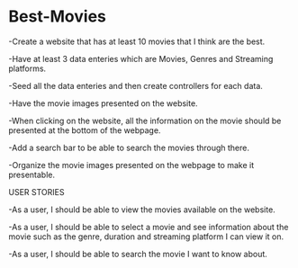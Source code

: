 # Best-Movies

-Create a website that has at least 10 movies that I think are the best.

-Have at least 3 data enteries which are Movies, Genres and Streaming platforms.

-Seed all the data enteries and then create controllers for each data. 

-Have the movie images presented on the website.

-When clicking on the website, all the information on the movie should be presented at the bottom of the webpage.

-Add a search bar to be able to search the movies through there.

-Organize the movie images presented on the webpage to make it presentable.

USER STORIES

-As a user, I should be able to view the movies available on the website.

-As a user, I should be able to select a movie and see information about the movie such as the genre, duration and streaming platform I can view it on.

-As a user, I should be able to search the movie I want to know about.




